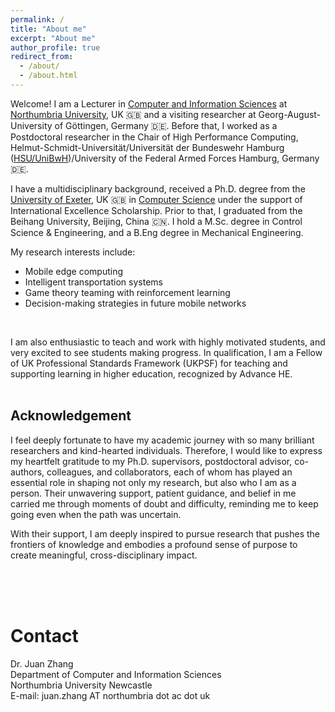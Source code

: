 ```yaml
---
permalink: /
title: "About me"
excerpt: "About me"
author_profile: true
redirect_from: 
  - /about/
  - /about.html
---
```


<!--Welcome! I received my Ph.D degree from [Department of Computer Science](https://computerscience.exeter.ac.uk/), the [University of Exeter](https://www.exeter.ac.uk/), UK. Prior to that, I worked and studied at the [University of Otago](https://www.otago.ac.nz/), New Zealand, and [Beihang University](https://ev.buaa.edu.cn/), Beijing, China. I received my Master Degree in Control Science and Engineering, and Bachelor Degree in Mechanical Design, Manufacture and Its Automation.<br />
<br />
-->
Welcome! I am a Lecturer in [Computer and Information Sciences](https://www.northumbria.ac.uk/about-us/academic-departments/computer-and-information-sciences/) at [Northumbria University](https://www.northumbria.ac.uk/?gad_source=1&gclid=CjwKCAjw57exBhAsEiwAaIxaZnjC1q4FOIwACdKiRwnHn0kLzRrtg_LVhJFfwNx7Ll7n5b3-RG9BqRoCEHsQAvD_BwE&gclsrc=aw.ds), UK &#127468;&#127463; and a visiting researcher at Georg-August-University of Göttingen, Germany &#127465;&#127466;. Before that, I worked as a Postdoctoral researcher in the Chair of High Performance Computing, Helmut-Schmidt-Universität/Universität der Bundeswehr Hamburg ([HSU/UniBwH](https://www.hsu-hh.de/))/University of the Federal Armed Forces Hamburg, Germany &#127465;&#127466;.
<!-- and was a research candidate in Computer Science at University of Otago, New Zealand 🇳🇿.-->

I have a multidisciplinary background, received a Ph.D. degree from the [University of Exeter](https://www.exeter.ac.uk/), UK &#127468;&#127463; in [Computer Science](https://computerscience.exeter.ac.uk/) under the support of International Excellence Scholarship. Prior to that, I graduated from the Beihang University, Beijing, China &#127464;&#127475;. I hold a M.Sc. degree in Control Science & Engineering, and a B.Eng degree in Mechanical Engineering.


<!-- Welcome! I am a Lecturer in [Computer and Information Sciences](https://www.northumbria.ac.uk/about-us/academic-departments/computer-and-information-sciences/) at [Northumbria University](https://www.northumbria.ac.uk/?gad_source=1&gclid=CjwKCAjw57exBhAsEiwAaIxaZnjC1q4FOIwACdKiRwnHn0kLzRrtg_LVhJFfwNx7Ll7n5b3-RG9BqRoCEHsQAvD_BwE&gclsrc=aw.ds), UK. Before that, I was a Postdoctoral researcher in the Chair of High Performance Computing, Helmut-Schmidt-Universität/Universität der Bundeswehr Hamburg [(HSU/UniBwH)](https://www.hsu-hh.de/)-University of the Federal Armed Forces Hamburg, Germany, working on the "Smartship" Project. I have a multidisciplinary background, having received a Ph.D. degree from the [University of Exeter](https://www.exeter.ac.uk/), UK. in [Computer Science](https://computerscience.exeter.ac.uk/), and graduated from the [Beihang University](https://buaa.edu.cn/), Beijing, China, with a M.Sc. in Control Science & Engineering, and a B.Eng in Mechanical Engineering.-->

My research interests include:

* Mobile edge computing
* Intelligent transportation systems
* Game theory teaming with reinforcement learning
* Decision-making strategies in future mobile networks
 <br />

I am also enthusiastic to teach and work with highly motivated students, and very excited to see students making progress. In qualification, I am a Fellow of UK Professional Standards Framework (UKPSF) for teaching and supporting learning in higher education, recognized by Advance HE.
<br />
<br />

## Acknowledgement

I feel deeply fortunate to have my academic journey with so many brilliant researchers and kind-hearted individuals. Therefore, I would like to express my heartfelt gratitude to my Ph.D. supervisors, postdoctoral advisor, co-authors, colleagues, and collaborators, each of whom has played an essential role in shaping not only my research, but also who I am as a person. Their unwavering support, patient guidance, and belief in me carried me through moments of doubt and difficulty, reminding me to keep going even when the path was uncertain.

With their support, I am deeply inspired to pursue research that pushes the frontiers of knowledge and embodies a profound sense of purpose to create meaningful, cross-disciplinary impact. 

<!--Through this journey, I aspire to contribute to building a more hopeful, inclusive, and better future.-->

<!--Thanks to their support, I am inspired to pursue the research that aims to push the boundaries of knowledge, and carry a deep sense of purpose to create meaningful impact across disciplines. With this, I hope to contribute to shape a more hopeful, inclusive, and better future.-->


<!--I feel incredibly fortunate to have walked this journey alongside so many brilliant minds and compassionate hearts. I would like to express my heartfelt gratitude to my Ph.D. supervisors, postdoctoral advisor, co-authors, colleagues, and collaborators, each of whom has played a pivotal role in shaping my path. Their unwavering support, guidance, and belief in me have been a constant source of strength and inspiration. Because of their support, I have been able to pursue research not only with the goal of advancing knowledge, but also with a deep sense of purpose to create meaningful impact across diverse sectors and help build a better, more hopeful future.-->

<!--I consider myself profoundly blessed to have worked with such exceptionally talented and kind-hearted individuals. My deepest gratitude goes to my Ph.D. supervisors, postdoctoral advisor, co-authors, colleagues, and collaborators, whose steadfast support and encouragement have lit my way throughout this research journey. Their faith in me has not only fueled my pursuit of academic excellence, but has also allowed me to contribute to work that strives for real-world impact and the collective hope of a brighter, more inclusive future.深情款款略带文学性抒情-->

<!--I am very fortunate to work with so many talented researchers and kind-hearted individuals, so here I would like to express my deepest gratitude to my Ph.D. supervisors, postdoc advisor, co-authors, colleagues, and collaborators who has supported and inspired me throughout my research journey. Their unwavering belief in me has empowered me to contribute to research that not only aims to advance the field but also fosters real-world impact across multiple sectors, with the goal of shaping a better future.-->

<!--Their unwavering belief in me has empowered me to contribute to research which I not only hope to advance the field but also can foster real-world impact across multiple sectors to shape a better future.-->

<!--Their guidance, encouragement, and collaboration have been instrumental in shaping my work, which not only advances the field but also has encouraged me to the potential to create meaningful impact across multiple sectors in the real world.

I am very fortunate to work with many talented researchers and kind-hearted individuals, and want to thank my Ph.D. supervisors, postdoc advisor, students, co-authors, colleagues, collaborators and everyone who has supported and encouraged me to work on the research development.  that not only contributes to the advances of the field, but also can lead to the impact across multiple sectors in the real world.-->

<br />
<br />
<br />

# Contact

Dr. Juan Zhang <br />
Department of Computer and Information Sciences<br />
Northumbria University Newcastle<br />
E-mail: juan.zhang AT northumbria dot ac dot uk<br />
<!--Room 011, H11, Holstenhofweg 85, 22043 Hamburg <br />
High Performance Computing<br />
Helmut-Schmidt-Universität/Universität der Bundeswehr Hamburg (HSU/UniBwH) <br />
Helmut Schmidt University/University of the Federal Armed Forces Hamburg <br />
Phone: (+49) 40 6541-2466 <br />
Fax: (+49) 40 6541-2513 <br /> 
E-mail: juan.zhang@hsu-hh.de-->
<!--juazhang@outlook.com-->

 <br />
 <br />
<script type='text/javascript' id='clustrmaps' src='//cdn.clustrmaps.com/map_v2.js?cl=ffffff&w=285&t=n&d=rKGOkYk87D2AaYuuXW3hC0b67W1qgM1UuZOIW8Fp1UY'></script>
 <br />
 <br />
